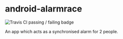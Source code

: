 # android-alarmrace

![Travis CI passing / failing badge](https://travis-ci.org/mikzharov/android-alarmrace.svg?branch=master)

An app which acts as a synchronised alarm for 2 people.
